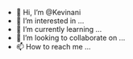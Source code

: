 - 👋 Hi, I’m @Kevinani
- 👀 I’m interested in ...
- 🌱 I’m currently learning ...
- 💞️ I’m looking to collaborate on ...
- 📫 How to reach me ...

<!---
Kevinani/Kevinani is a ✨ special ✨ repository because its `README.md` (this file) appears on your GitHub profile.
You can click the Preview link to take a look at your changes.
--->
